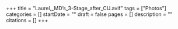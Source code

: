 +++
title = "Laurel,_MD’s_3-Stage_after_CU.avif"
tags = ["Photos"]
categories = []
startDate = ""
draft = false
pages = []
description = ""
citations = []
+++
